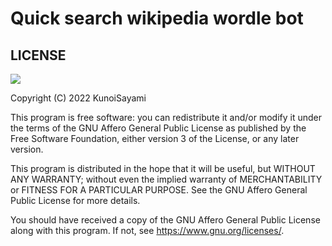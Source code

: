 # Quick search wikipedia wordle bot

## LICENSE

[![](https://www.gnu.org/graphics/agplv3-155x51.png)](https://www.gnu.org/licenses/agpl-3.0.txt)
   
Copyright (C) 2022 KunoiSayami

This program is free software: you can redistribute it and/or modify it under the terms of the GNU Affero General Public License as published by the Free Software Foundation, either version 3 of the License, or any later version.

This program is distributed in the hope that it will be useful, but WITHOUT ANY WARRANTY; without even the implied warranty of MERCHANTABILITY or FITNESS FOR A PARTICULAR PURPOSE. See the GNU Affero General Public License for more details.

You should have received a copy of the GNU Affero General Public License along with this program. If not, see <https://www.gnu.org/licenses/>.
